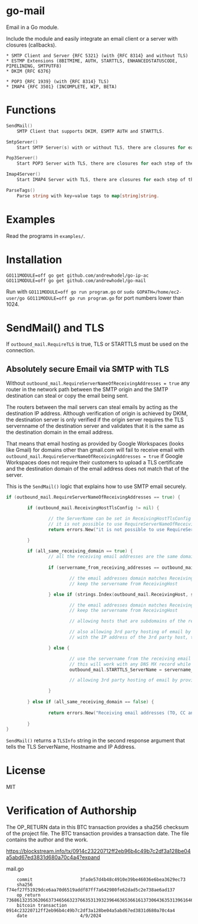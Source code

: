 # go-mail

Email in a Go module.

Include the module and easily integrate an email client or a server with closures (callbacks).

```
* SMTP Client and Server {RFC 5321} (with {RFC 8314} and without TLS)
* ESTMP Extensions (8BITMIME, AUTH, STARTTLS, ENHANCEDSTATUSCODE, PIPELINING, SMTPUTF8)
* DKIM {RFC 6376}

* POP3 {RFC 1939} (with {RFC 8314} TLS)
* IMAP4 {RFC 3501} (INCOMPLETE, WIP, BETA)
```

# Functions

```go
SendMail()
	SMTP Client that supports DKIM, ESMTP AUTH and STARTTLS.

SmtpServer()
	Start SMTP Server(s) with or without TLS, there are closures for each step of the SMTP process.

Pop3Server()
	Start POP3 Server with TLS, there are closures for each step of the POP3 process.

Imap4Server()
	Start IMAP4 Server with TLS, there are closures for each step of the IMAP4 process.

ParseTags()
	Parse string with key=value tags to map[string]string.
```

# Examples

Read the programs in `examples/`.

# Installation

```
GO111MODULE=off go get github.com/andrewhodel/go-ip-ac
GO111MODULE=off go get github.com/andrewhodel/go-mail
```

Run with `GO111MODULE=off go run program.go` or `sudo GOPATH=/home/ec2-user/go GO111MODULE=off go run program.go` for port numbers lower than 1024.

# SendMail() and TLS

If `outbound_mail.RequireTLS` is true, TLS or STARTTLS must be used on the connection.

## Absolutely secure Email via SMTP with TLS

Without `outbound_mail.RequireServerNameOfReceivingAddresses = true` any router in the network path between the SMTP origin and the SMTP destination can steal or copy the email being sent.

The routers between the mail servers can steal emails by acting as the destination IP address.  Although verification of origin is achieved by DKIM, the destination server is only verified if the origin server requires the TLS servernname of the destination server and validates that it is the same as the destination domain in the email address.

That means that email hosting as provided by Google Workspaces (looks like Gmail) for domains other than gmail.com will fail to receive email with `outbound_mail.RequireServerNameOfReceivingAddresses = true` if Google Workspaces does not require their customers to upload a TLS certificate and the destination domain of the email address does not match that of the server.

This is the `SendMail()` logic that explains how to use SMTP email securely.

```go
if (outbound_mail.RequireServerNameOfReceivingAddresses == true) {

        if (outbound_mail.ReceivingHostTlsConfig != nil) {

                // the ServerName can be set in ReceivingHostTlsConfig
                // it is not possible to use RequireServerNameOfReceivingAddresses and ReceivingHostTlsConfig with the same email
                return errors.New("it is not possible to use RequireServerNameOfReceivingAddresses and ReceivingHostTlsConfig with the same email because ServerName can be set in ReceivingHostTlsConfig"), 0, nil

        }               
                        
        if (all_same_receiving_domain == true) {
                // all the receiving email addresses are the same domain
        
                if (servername_from_receiving_addresses == outbound_mail.ReceivingHost) {

                        // the email addresses domain matches ReceivingHost exactly
                        // keep the servername from ReceivingHost

                } else if (strings.Index(outbound_mail.ReceivingHost, servername_from_receiving_addresses) == len(outbound_mail.ReceivingHost) - len(servername_from_receiving_addresses)) {

                        // the email addresses domain matches ReceivingHost's major domain (*.domain.tld) regardless of having a subdomain
                        // keep the servername from ReceivingHost

                        // allowing hosts that are subdomains of the receiving domain and using TLS to be validated

                        // also allowing 3rd party hosting of email by setting the MX record of domain.tld to unused-subdomain.domain.tld and creating an A record of unused-subdomain.domain.tld
                        // with the IP address of the 3rd party host, then providing the third party host with the TLS certificate of unused-subdomain.domain.tld

                } else {

                        // use the servername from the receiving email addresses if it does not match ReceivingHost or a subdomain of ReceivingHost
                        // this will work with any DNS MX record while STARTTLS returns the valid TLS certificate with ServerName of the receiving email addresses
                        outbound_mail.STARTTLS_ServerName = servername_from_receiving_addresses

                        // allowing 3rd party hosting of email by providing SMTP and requiring STARTTLS that uses the TLS certificate and servername of the receiving email addresses

                }       
                                
        } else if (all_same_receiving_domain == false) {
                
                return errors.New("Receiving email addresses (TO, CC and BCC) must all be the same if RequireServerNameOfReceivingAddresses is true"), 0, nil
        
        }
}
```

`SendMail()` returns a `TLSInfo` string in the second response argument that tells the TLS ServerName, Hostname and IP Address.

# License

MIT

# Verification of Authorship

The OP_RETURN data in this BTC transaction provides a sha256 checksum of the project file.  The BTC transaction provides a transaction date.  The file contains the author and the work.

https://blockstream.info/tx/0914c23220712ff2eb96b4c49b7c2df3a128be04a5abd67ed3831d680a70c4a4?expand

mail.go

        commit                  3fade57d4b48c4910e39be46036e6bea3629ec73
        sha256                  f74ef27f51929dce6aa70d6519addf87ff7a642980fe62dad5c2e738ae6ad137
        op_return               7368613235362066373465663237663531393239646365366161373064363531396164646638376666376136343239383066653632646164356332653733386165366164313337
        bitcoin transaction     0914c23220712ff2eb96b4c49b7c2df3a128be04a5abd67ed3831d680a70c4a4
        date                    4/9/2024

